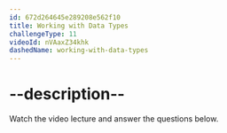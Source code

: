 ```yaml
---
id: 672d264645e289208e562f10
title: Working with Data Types
challengeType: 11
videoId: nVAaxZ34khk
dashedName: working-with-data-types
---
```


# --description--

Watch the video lecture and answer the questions below.


